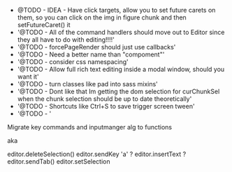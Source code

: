 * @TODO - IDEA - Have click targets, allow you to set future carets on them, so you can click on the img in figure chunk and then setFutureCaret() it
* '@TODO - All of the command handlers should move out to Editor since they all have to do with editing!!!!'
* '@TODO - forcePageRender should just use callbacks'
* '@TODO - Need a better name than "compoment"'
* '@TODO - consider css namespacing'
* '@TODO - Allow full rich text editing inside a modal window, should you want it'
* '@TODO - turn classes like pad into sass mixins'
* '@TODO - Dont like that Im getting the dom selection for curChunkSel when the chunk selection should be up to date theoretically'
* '@TODO - Shortcuts like Ctrl+S to save trigger screen tween'
* '@TODO - '

Migrate key commands and inputmanger alg to functions

aka

editor.deleteSelection()
editor.sendKey 'a' ?
editor.insertText ?
editor.sendTab()
editor.setSelection
